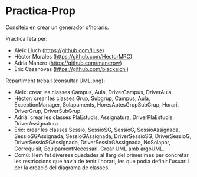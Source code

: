 # Practica-Prop

Consiteix en crear un generador d'horaris.

Practica feta per: 
- Aleix Lluch (https://github.com/lluse)
- Hèctor Morales (https://github.com/HectorMRC)
- Adria Manero (https://github.com/manerow)
- Èric Casanovas (https://github.com/blackaichi)

Repartiment treball (consultar UML.png):
- Aleix: crear les classes Campus, Aula, DriverCampus, DriverAula.
- Hèctor: crear les classes Grup, Subgrup, Campus, Aula, ExceptionManager, Solapaments, HoresAptesGrupSubGrup, Horari, DriverGrup, DriverSubGrup.
- Adrià: crear les classes PlaEstudis, Assignatura, DriverPlaEstudis, DriverAssignatura.
- Èric: crear les classes Sessio, SessioSG, SessioG, SessioAssignada, SessioSGAssignada, SessioGAssignada, DriverSessioSG, DriverSessioG, DriverSessioSGAssignada, DriverSessioGAssignada, NoSolapar, Correquisit, EquipamentNecessari. Crear UML amb argoUML.
- Comú: Hem fet diverses quedades al llarg del primer mes per concretar les restriccions que havia de tenir l'horari, les que podia definir l'usuari i per la creació del diagrama de classes.
